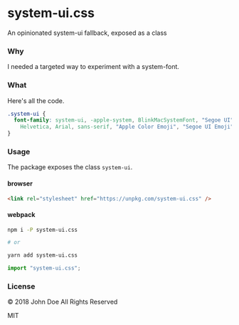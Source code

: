 # system-ui.css

An opinionated system-ui fallback, exposed as a class

### Why

I needed a targeted way to experiment with a system-font.

### What

Here's all the code.

```css
.system-ui {
  font-family: system-ui, -apple-system, BlinkMacSystemFont, "Segoe UI", Roboto,
    Helvetica, Arial, sans-serif, "Apple Color Emoji", "Segoe UI Emoji", "Segoe UI Symbol";
}
```

### Usage

The package exposes the class `system-ui`.

#### browser

```html
<link rel="stylesheet" href="https://unpkg.com/system-ui.css" />
```

#### webpack

```bash
npm i -P system-ui.css

# or

yarn add system-ui.css
```

```js
import "system-ui.css";
```

### License

&copy; 2018 John Doe All Rights Reserved

MIT
